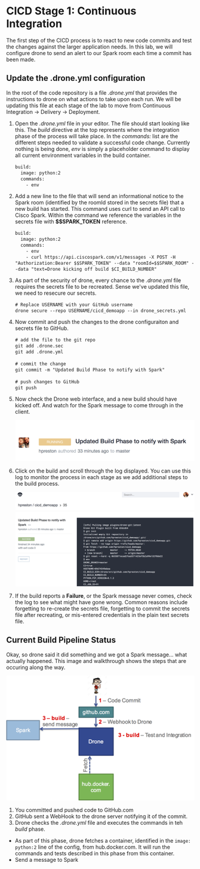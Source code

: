 # CICD Stage 1: Continuous Integration

The first step of the CICD process is to react to new code commits and test the changes against the larger application needs.  In this lab, we will configure drone to send an alert to our Spark room each time a commit has been made.

## Update the .drone.yml configuration

In the root of the code repository is a file _.drone.yml_ that provides the instructions to drone on what actions to take upon each run.  We will be updating this file at each stage of the lab to move from Continuous Integration -> Delivery -> Deployment.

1. Open the _.drone.yml_ file in your editor.  The file should start looking like this.  The _build_ directive at the top represents where the integration phase of the process will take place.  In the _commands:_ list are the different steps needed to validate a successful code change.  Currently nothing is being done, _env_ is simply a placeholder command to display all current environment variables in the build container.
    ```
    build:
      image: python:2
      commands:
        - env
    ```
2. Add a new line to the file that will send an informational notice to the Spark room (identified by the roomId stored in the secrets file) that a new build has started.  This command uses curl to send an API call to Cisco Spark.  Within the command we reference the variables in the secrets file with **$$SPARK_TOKEN** reference.
    ```
    build:
      image: python:2
      commands:
        - env
        - curl https://api.ciscospark.com/v1/messages -X POST -H "Authorization:Bearer $$SPARK_TOKEN" --data "roomId=$$SPARK_ROOM" --data "text=Drone kicking off build $CI_BUILD_NUMBER"
    ```
3. As part of the security of drone, every chance to the _.drone.yml_ file requires the secrets file to be recreated.  Sense we've updated this file, we need to resecure our secrets.
    ```
    # Replace USERNAME with your GitHub username
    drone secure --repo USERNAME/cicd_demoapp --in drone_secrets.yml
    ```
4. Now commit and push the changes to the drone configuraiton and secrets file to GitHub.
    ```
    # add the file to the git repo
    git add .drone.sec
    git add .drone.yml

    # commit the change
    git commit -m "Updated Build Phase to notify with Spark"

    # push changes to GitHub
    git push
    ```
5. Now check the Drone web interface, and a new build should have kicked off.  And watch for the Spark message to come through in the client.

    ![Drone Build](images/drone_2nd_build.png)

6. Click on the build and scroll through the log displayed.  You can use this log to monitor the process in each stage as we add additional steps to the build process.

    ![Drone Build](images/drone_2nd_build_details.png)

7. If the build reports a **Failure**, or the Spark message never comes, check the log to see what might have gone wrong.  Common reasons include forgetting to re-create the secrets file, forgetting to commit the secrets file after recreating, or mis-entered credentials in the plain text secrets file.

## Current Build Pipeline Status

Okay, so drone said it did something and we got a Spark message... what actually happened.  This image and walkthrough shows the steps that are occuring along the way.

![Stage 1 Diagram](images/stage_1_diagram.png)

1. You committed and pushed code to GitHub.com
2. GitHub sent a WebHook to the drone server notifying it of the commit.
3. Drone checks the _.drone.yml_ file and executes the commands in teh _build_ phase.
  * As part of this phase, drone fetches a container, identified in the `image: python:2` line of the config, from hub.docker.com.  It will run the commands and tests described in this phase from this container.
  * Send a message to Spark

